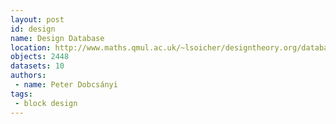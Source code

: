 ```yaml
---
layout: post
id: design
name: Design Database
location: http://www.maths.qmul.ac.uk/~lsoicher/designtheory.org/database/
objects: 2448
datasets: 10
authors:
 - name: Peter Dobcsányi
tags:
 - block design
---
```


